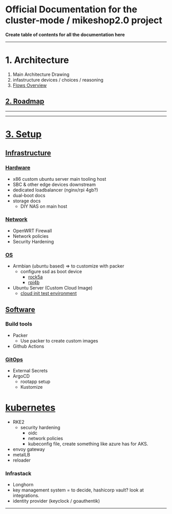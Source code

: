 # Official Documentation for the cluster-mode / mikeshop2.0 project

**Create table of contents for all the documentation here**

---
# 1. Architecture

1. Main Architecture Drawing
2. infastructure devices / choices / reasoning
3. [Flows Overview](./architecture/flows)

## [2. Roadmap](./roadmap)

---

---
# [3. Setup](./setup/)

## [Infrastructure](./setup/infrastructure)

### [Hardware](./setup/infrastructure/hardware)

- x86 custom ubuntu server main tooling host
- SBC & other edge devices downstream
- dedicated loadbalancer (nginx/rpi 4gb?)
- dual-boot docs
- storage docs
  - DIY NAS on main host

### [Network](./setup/infrastructure/network)

- OpenWRT Firewall
- Network policies
- Security Hardening

### [OS](./setup/infrastructure/OS)

- Armbian (ubuntu based) => to customize with packer
  - configure ssd as boot device
    - [rock5a](./setup/infrastructure/OS/armbian/ssd-boot-device/rock5a/readme.md)
    - [rpi4b](./setup/infrastructure/OS/armbian/ssd-boot-device/rpi4b/readme.md)
- Ubuntu Server (Custom Cloud Image)
  - [cloud init test environment](./setup/infrastructure/OS/ubuntu-server/cloud-init-test-env.md)


## [Software](./setup/software/)

### Build tools
- Packer
  - Use packer to create custom images
- Github Actions

### [GitOps](./setup/software/GitOps)
- External Secrets
- ArgoCD
  - rootapp setup
  - Kustomize

# [kubernetes](./setup/software/kubernetes)
- RKE2
  - security hardening
    - oidc
    - network policies
    - kubeconfig file, create something like azure has for AKS.
- envoy gateway
- metalLB
- reloader

### Infrastack
- Longhorn
- key management system = to decide, hashicorp vault? look at integrations.
- identity provider (keyclock / goauthentik)

---



